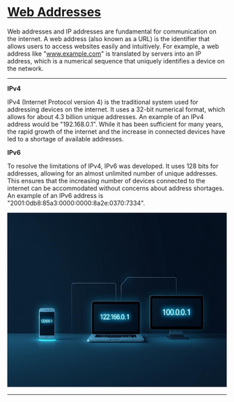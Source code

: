 # [Web Addresses](https://www.geeksforgeeks.org/differences-between-ipv4-and-ipv6/)

Web addresses and IP addresses are fundamental for communication on the internet. A web address (also known as a URL) is the identifier that allows users to access websites easily and intuitively. For example, a web address like "www.example.com" is translated by servers into an IP address, which is a numerical sequence that uniquely identifies a device on the network.

---

**IPv4**

IPv4 (Internet Protocol version 4) is the traditional system used for addressing devices on the internet. It uses a 32-bit numerical format, which allows for about 4.3 billion unique addresses. An example of an IPv4 address would be "192.168.0.1". While it has been sufficient for many years, the rapid growth of the internet and the increase in connected devices have led to a shortage of available addresses.

**IPv6**

To resolve the limitations of IPv4, IPv6 was developed. It uses 128 bits for addresses, allowing for an almost unlimited number of unique addresses. This ensures that the increasing number of devices connected to the internet can be accommodated without concerns about address shortages. An example of an IPv6 address is "2001:0db8:85a3:0000:0000:8a2e:0370:7334".

<img src="img/ip.jpeg" alt="HTTP Request and Response" width="600" height="400"/>

---